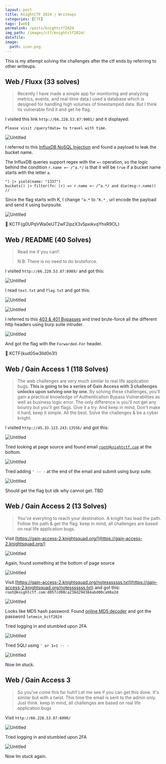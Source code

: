 ```yaml
---
layout: post
title: KnightCTF 2024 | Writeups
categories: [CTF]
tags: [web]
permalink: /posts/knightctf2024
img_path: /images/ctf/knightctf2024/
datafile: 
image:
  path: icon.png
---
```


This is my attempt solving the challenges after the ctf ends by referring to other writeups.

## Web / Fluxx (33 solves)

> Recently I have made a simple app for monitoring and analyzing metrics, events, and real-time data.I used a database which is designed for handling high volumes of timestamped data. But I think its vulnerable find it and get he flag.
> 

I visited this link `http://66.228.53.87:9001/` and it displayed:

`Please visit /query?data= to travel with time.`

![Untitled](Untitled.png)

I referred to this [InfluxDB NoSQL Injection](https://rafa.hashnode.dev/influxdb-nosql-injection) and found a payload to leak the bucket name.

The InfluxDB queries support regex with the `=~` operation, so the logic behind the condition `r.name =~ /^a.*/` is that it will be `true` if a bucket name starts with the letter `a`.

```
") |> yield(name: "1337") 
buckets() |> filter(fn: (r) => r.name =~ /^a.*/ and die(msg:r.name)) 
//
```

Since the flag starts with K, I change `^a.*` to `^K.*` , url encode the payload and send it using burpsuite.

![Untitled](Untitled%201.png)

 

<aside>
🚩 KCTF{g0UPqVWa0eUT2wF2ipzX3v5pxikvqYhxR9OL}

</aside>

## Web / README (40 Solves)

> Read me if you can!!
> 
> 
> N:B: There is no need to do bruteforce.
> 

I visited `http://66.228.53.87:8989/` and got this:

![Untitled](Untitled%202.png)

I read `text.txt` and `flag.txt` and got this:

![Untitled](Untitled%203.png)

![Untitled](Untitled%204.png)

I referred to this [403 & 401 Bypasses](https://book.hacktricks.xyz/network-services-pentesting/pentesting-web/403-and-401-bypasses) and tried brute-force all the different http headers using burp suite intruder.

![Untitled](Untitled%205.png)

And got the flag with the `Forwarded-For` header.

<aside>
🚩 KCTF{kud05w3lld0n3!}

</aside>

## Web / Gain Access 1 (118 Solves)

> The web challenges are very much similar to real life application bugs. **This is going to be a series of Gain Access with 3 challenges unlocks upon solving one by one.** By solving these challenges, you'll gain a practical knowledge of Authentication Bypass Vulnerabilites as well as business logic error. The only difference is you'll not get any bounty but you'll get flags. Give it a try. And keep in mind, Don't make it hard, keep it simple. All the best. Solve the challenges & be a cyber knight.
> 

I visited `http://45.33.123.243:13556/` and got this:

![Untitled](Untitled%206.png)

Tried looking at page source and found email [`root@knightctf.com`](mailto:root@knightctf.com) at the bottom.

![Untitled](Untitled%207.png)

Tried adding `' -- -` at the end of the email and submit using burp suite.

![Untitled](Untitled%208.png)

Should get the flag but idk why cannot get. TBD

## Web /  Gain Access 2 (13 Solves)

> You've everyting to reach your destination. A knight has lead the path. Follow the path & get the flag. keep in mind, all challenges are based on real life application bugs.
> 

Visit [https://gain-access-2.knightsquad.org/](https://gain-access-2.knightsquad.org/) 

![Untitled](Untitled%209.png)

Again, found something at the bottom of page source

![Untitled](Untitled%2010.png)

Visit [https://gain-access-2.knightsquad.org/notesssssss.txt](https://gain-access-2.knightsquad.org/notesssssss.txt) and got this: `root@knightctf.com:d05fcd90ca236d294384abd00ca98a2d`

![Untitled](Untitled%2011.png)

Looks like MD5 hash password. Found [online MD5 decoder](https://md5hashing.net/hash/md5/d05fcd90ca236d294384abd00ca98a2d) and got the password `letmein_kctf2024`

Tried logging in and stumbled upon 2FA

![Untitled](Untitled%2012.png)

Tried SQLI using `' or 1=1 -- -`

![Untitled](Untitled%2013.png)

Now Im stuck.

## Web / Gain Access 3

> So you've come this far huh!! Let me see if you can get this done. It's similar but with a twist. This time the email is sent to the admin only. Just think. keep in mind, all challenges are based on real life application bugs
> 

Visit `http://66.228.53.87:6090/`

![Untitled](Untitled%2014.png)

Tried logging in and stumbled upon 2FA

![Untitled](Untitled%2012.png)

Now Im stuck again.

